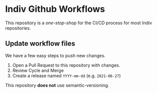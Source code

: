 # Indiv Github Workflows

This repository is a _one-stop-shop_ for the CI/CD process for most Indiv
repositories.

## Update workflow files

We have a few easy steps to push new changes.

1. Open a Pull Request to this repository with changes.
2. Review Cycle and Merge
3. Create a release named `YYYY-mm-dd` (e.g. `2021-06-27`)

This repository **does not** use semantic-versioning.
